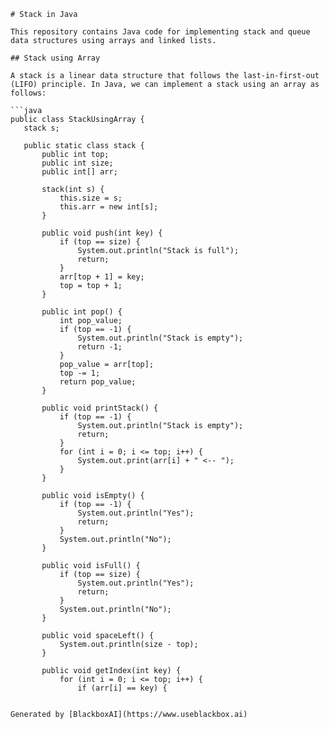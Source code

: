  ```
# Stack in Java

This repository contains Java code for implementing stack and queue data structures using arrays and linked lists. 

## Stack using Array

A stack is a linear data structure that follows the last-in-first-out (LIFO) principle. In Java, we can implement a stack using an array as follows:

```java
public class StackUsingArray {
    stack s;

    public static class stack {
        public int top;
        public int size;
        public int[] arr;

        stack(int s) {
            this.size = s;
            this.arr = new int[s];
        }

        public void push(int key) {
            if (top == size) {
                System.out.println("Stack is full");
                return;
            }
            arr[top + 1] = key;
            top = top + 1;
        }

        public int pop() {
            int pop_value;
            if (top == -1) {
                System.out.println("Stack is empty");
                return -1;
            }
            pop_value = arr[top];
            top -= 1;
            return pop_value;
        }

        public void printStack() {
            if (top == -1) {
                System.out.println("Stack is empty");
                return;
            }
            for (int i = 0; i <= top; i++) {
                System.out.print(arr[i] + " <-- ");
            }
        }

        public void isEmpty() {
            if (top == -1) {
                System.out.println("Yes");
                return;
            }
            System.out.println("No");
        }

        public void isFull() {
            if (top == size) {
                System.out.println("Yes");
                return;
            }
            System.out.println("No");
        }

        public void spaceLeft() {
            System.out.println(size - top);
        }
  
        public void getIndex(int key) {
            for (int i = 0; i <= top; i++) {
                if (arr[i] == key) {


Generated by [BlackboxAI](https://www.useblackbox.ai)